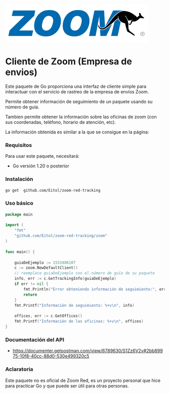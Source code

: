 ![Información de seguimiento](docs/Logo-Zoom-Registrado.png)

# Cliente de Zoom (Empresa de envios)

Este paquete de Go proporciona una interfaz de cliente simple para interactuar con el servicio de rastreo de la empresa de envíos Zoom. 

Permite obtener información de seguimiento de un paquete usando su número de guía.

Tambien permite obtener la información sobre las oficinas de zoom (con sus coordenadas, teléfono, horario de atención, etc).

La información obtenida es similar a la que se consigue en la página:



### Requisitos
Para usar este paquete, necesitará:

- Go versión 1.20 o posterior


### Instalación

```sh
go get  github.com/Eitol/zoom-red-tracking
```

### Uso básico

```go
package main

import (
    "fmt"
    "github.com/Eitol/zoom-red-tracking/zoom"
)

func main() {
	
	guiaDeEjemplo := 1553486107
	c := zoom.NewDefaultClient() 
	// reemplace guiaDeEjemplo con el número de guía de su paquete 
	info, err := c.GetTrackingInfo(guiaDeEjemplo) 
	if err != nil {
		fmt.Println("Error obteniendo información de seguimiento:", err)
		return
	}
	fmt.Printf("Información de seguimiento: %+v\n", info)

	offices, err := c.GetOffices()
	fmt.Printf("Información de las oficinas: %+v\n", offices)
}
```

### Documentación del API

- https://documenter.getpostman.com/view/6789630/S1Zz6V2v#2bb89975-10f8-40cc-88d0-530e499320c5

### Aclaratoria

Este paquete no es oficial de Zoom Red, es un proyecto personal que hice para practicar Go y que puede ser útil para otras personas.